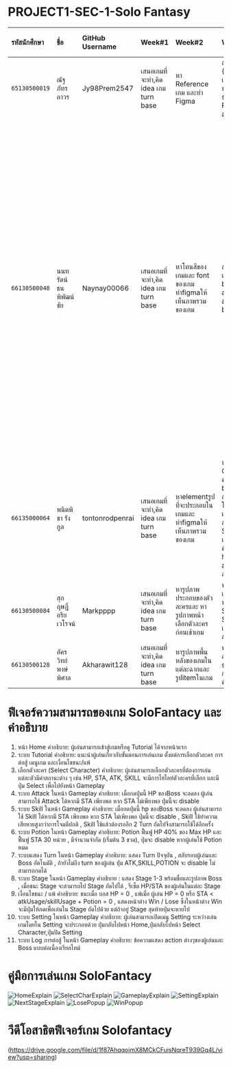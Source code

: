 # PROJECT1-SEC-1-Solo Fantasy
| รหัสนักศึกษา    | ชื่อ               | GitHub Username | Week#1 | Week#2 | Week#3 | Week#4 | Week#5 | สัดส่วนการทำงาน |
| :---       	  | :---              | :---            | :--- | :---   | :---   | :---   | :---   | :--- |
| `65130500019` | ณัฐภัทร ถาวร        | Jy98Prem2547    | เสนอเกมที่จะทำ,คิด idea เกม turn base | หา Reference เกม และทำ Figma | สร้าง UI turn และ stage , เพิ่ม (logic เปลี่ยน turn และ stage , เปลี่ยน boss , reset hp และ sta ของ hero และ boss เวลาเปลี่ยน stage , เพิ่ม settimeout) ใน Function attackBoss และ attackHero | | เพิ่ม popup tutorial | 20%
| `66130500048` | นนทรัตน์ ธนพิพัฒน์ชัย | Naynay00066     | เสนอเกมที่จะทำ,คิด idea เกม turn base | หาโทนสีของเกมและ font ของเกม ทำfigmaให้เห็นภาพรวมของเกม | สร้าง UI หลอด hp สำหรับ boss และ hero , สร้าง UI attack button , สร้าง function attackBoss และใส่ logic boss attack hero กับ hero attack boss ทำให้หลอดเลือด hp ลด | ทำ v-bind เปลี่ยนรูปตัวละคร selectedCharacter ในหน้า gamePlay และ เปลี่ยนรูป Boss ตาม Stage | อธิบายรายการฟีเจอร์ความสามารถของแอปพลิเคชั่นใน README.md, เพิ่มคู่มือการใช้งานแอปพลิเคชันสำหรับผู้ใช้งานใน README.md, เพิ่มคลิปสาธิต features ของแอปพลิเคชันใน README.md , แก้bug function attackBoss และ skillBoss ว่าห้ามทำงานถ้า heroSta น้อยกว่า atkUsage และ skillUsage และทำให้ปุ่ม atk และ skill disable ถ้า heroSta น้อยกว่า atkUsage และ skillUsage , เพิ่มเงื่อนไข popup lose เมื่อ heroSta น้อยกว่า atkUsage และ skillUsage และจำนวน potion เท่ากับ 0 | 20%
| `66135000064` | พนิตพิชา รังกูล      | tontonrodpenrai | เสนอเกมที่จะทำ,คิด idea เกม turn base | หาelementรูปที่จะประกอบในเกมและ ทำfigmaให้เห็นภาพรวมของเกม | ปรับหน้าUI Start GameและSelect Character ต่อจากเพื่อน, เพิ่มตัวแปร bossCharacter เก็บข้อมูลบอส 3 สเตจ, ขยายตัวแปร characters ให้มี atkUsage, skillUsage, และ weakness ของตัวละคร, สร้าง UI แสดงค่า HP และ Stamina(selectedCharacter) และบอส (currentBoss), และเพิ่มตัวแปร heroSta กับ heroMaxSta สำหรับใช้ในฟังก์ชัน attackBoss() เพื่อตรวจสอบและลด Stamina เมื่อโจมตี | ทำให้แสดงdialog actionที่เกิดขึ้นของตัวละครและทำPopup Win/Lose ที่จะขึ้นก็ต่อเมื่อจบStageนั้นๆ เพิ่มfunction(goToNextStage, addLog, showNextLog) มีการรวมfunctionของการresetตัวละครมาอยู่ในfunction goToNextStage | แก้Popup winเมื่อชนะในstageสุดท้าย จะไม่แสดงปุ่มให้ไปstageต่อไปอีกและใส่iconเกม | 20%
| `66130500084` | สุกฤษฏิ์ อรียเวโรจน์   | Markpppp        | เสนอเกมที่จะทำ,คิด idea เกม turn base | หารูปภาพประกอบของตัวละครและ หารูปภาพหน้าเลือกตัวละครก่อนเข้าเกม | ทำส่วน State ของหน้า Setting, เขียนฟังก์ชันที่เกี่ยวข้องกับ Setting, ทำส่วนของโครงหน้าUi ของ Setting, ทำหน้าต่างป๊อปอัป Settings, เขียน css ของSetting เล็กน้อยเพื่อความสวยงาม และ ทำส่วนที่เกี่ยวข้องกับ Setting ทั้งหมด| ทำหน้าที่สร้างฟังก์ชันและการทำงานเกี่ยวกับPotionในการฟื้นฟูHPและSTA, ทำ Ui เกี่ยวกับ Potion ทำส่วนต่างๆที่เกี่ยวข้องทั้งหมดของ Potion | | 20%
| `66130500128` | อัครวิทย์ พงษ์พิศาล   | Akharawit128    | เสนอเกมที่จะทำ,คิด idea เกม turn base | หารูปภาพพื้นหลังของเกมในแต่ละฉากและรูปitemในเกม | ทำ LandingPage, หน้าเลือกตัวละคร, ทำ functionชื่อ selectedCharacter และเพิ่ม การตกแต่ง ui ต่างๆเช่น สีเวลาเลือกตัว เป็นต้น | ทำ fuction skillBoss | |20%


# ฟีเจอร์ความสามารถของเกม SoloFantacy และคำอธิบาย
1. หน้า Home
คำอธิบาย: ผู้เล่นสามารถเข้าสู่เกมหรือดู Tutorial ได้จากหน้าแรก 
2. ระบบ Tutorial
คำอธิบาย: แนะนำผู้เล่นเกี่ยวกับขั้นตอนการเล่นเกม ตั้งแต่การเลือกตัวละคร การต่อสู้ เมนูเกม และเงื่อนไขชนะ/แพ้
3. เลือกตัวละคร (Select Character)
คำอธิบาย: ผู้เล่นสามารถเลือกตัวละครที่ต้องการเล่น แต่ละตัวมีค่าสถานะต่าง ๆ เช่น HP, STA, ATK, SKILL จะมีการไฮไลท์ตัวละครที่เลือก และมีปุ่ม Select เพื่อไปยังหน้า Gameplay
4. ระบบ Attack ในหน้า Gameplay
คำอธิบาย: เมื่อกดปุ่มนี้ HP ของBoss จะลดลง ผู้เล่นสามารถใช้ Attack ได้หากมี STA เพียงพอ หาก STA ไม่เพียงพอ ปุ่มนี้จะ disable
5. ระบบ Skill ในหน้า Gameplay
คำอธิบาย: เมื่อกดปุ่มนี้ hp ของBoss จะลดลง ผู้เล่นสามารถใช้ Skill ได้หากมี STA เพียงพอ หาก STA ไม่เพียงพอ ปุ่มนี้จะ disable , Skill ใช้ทำความเสียหายสูงกว่าการโจมตีปกติ , Skill ใช้แล้วต้องรออีก 2 Turn ถัดไปจึงสามารถใช้ได้อีกครั้ง
6. ระบบ Potion ในหน้า Gameplay
คำอธิบาย: Potion ฟื้นฟู HP 40% ของ Max HP และฟื้นฟู STA 30 หน่วย , มีจำนวนจำกัด (เริ่มต้น 3 ขวด), ปุ่มจะ disable หากผู้เล่นใช้ Potion หมด
7. ระบบแสดง Turn ในหน้า Gameplay
คำอธิบาย: แสดง Turn ปัจจุบัน , สลับรอบผู้เล่นและ Boss อัตโนมัติ , ถ้ายังไม่ถึง turn ของผู้เล่น ปุ่ม ATK,SKILL,POTION จะ disable ไม่สามารถกดได้
8. ระบบ Stage ในหน้า Gameplay
คำอธิบาย : แสดง Stage 1-3 พร้อมชื่อและรูปภาพ Boss , เมื่อชนะ Stage จะสามารถไป Stage ถัดไปได้ , รีเซ็ต HP/STA ของผู้เล่นในแต่ละ Stage
9. เงื่อนไขชนะ / แพ้
คำอธิบาย: ชนะเมื่อ บอส HP = 0 , แพ้เมื่อ ผู้เล่น HP = 0 หรือ STA < atkUsage/skillUsage + Potion = 0 , แสดงหน้าต่าง Win / Lose ซึ่งในหน้าต่าง Win จะมีปุ่มให้กดเพื่อเล่นใน Stage ถัดไปด้วย แต่ถ้าอยู่ Stage สุดท้ายปุ่มจะหายไป 
10. ระบบ Setting ในหน้า Gameplay
คำอธิบาย: ผู้เล่นสามารถเปิดเมนู Setting ระหว่างเล่นเกมโดยใน Setting จะประกอบด้วย ปุ่มกลับไปหน้า Home,ปุ่มกลับไปหน้า Select Character,ปุ่มปิด Setting
11. ระบบ Log การต่อสู้ ในหน้า Gameplay
คำอธิบาย: ข้อความแสดง action ต่างๆของผู้เล่นและ Boss แบบต่อเนื่องเรียลไทม์

# คู่มือการเล่นเกม SoloFantacy
![HomeExplain](/images/tutorial/text.png)
![SelectCharExplain](/images/tutorial/selectCharacters.png)
![GameplayExplain](/images/tutorial/stage.png)
![SettingExplain](/images/tutorial/menu.png)
![NextStageExplain](/images/tutorial/nextStage.png)
![LosePopup](/images/tutorial/lose.png)
![WinPopup](/images/tutorial/win.png)

# วีดีโอสาธิตฟีเจอร์เกม Solofantacy
(https://drive.google.com/file/d/1f87AhqqojmX8MCkCFuisNqreT939Gq4L/view?usp=sharing)
